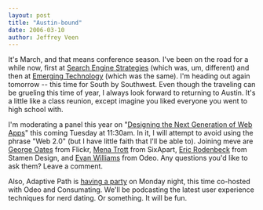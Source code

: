 ```yaml
---
layout: post
title: "Austin-bound"
date: 2006-03-10
author: Jeffrey Veen
---
```

It's March, and that means conference season. I've been on the road for a while now, first at <a href="http://www.searchenginestrategies.com/">Search Engine Strategies</a> (which was, um, different) and then at <a href="http://conferences.oreillynet.com/etech/">Emerging Technology</a> (which was the same). I'm heading out again tomorrow -- this time for South by Southwest. Even though the traveling can be grueling this time of year, I always look forward to returning to Austin. It's a little like a class reunion, except imagine you liked everyone you went to high school with.

I'm moderating a panel this year on "<a href="http://2006.sxsw.com/interactive/programming/panels/?action=show&amp;id=IAP060004">Designing the Next Generation of Web Apps</a>" this coming Tuesday at 11:30am. In it, I will attempt to avoid using the phrase "Web 2.0" (but I have little faith that I'll be able to). Joining meve are <a href="http://abitofgeorge.com/">George Oates</a> from Flickr, <a href="http://www.sixapart.com/about/corner/index">Mena Trott</a> from SixApart, <a href="http://eric.stamen.com/">Eric Rodenbeck</a> from Stamen Design, and <a href="http://www.evhead.com/">Evan Williams</a> from Odeo. Any questions you'd like to ask them? Leave a comment.

Also, Adaptive Path is <a href="http://upcoming.org/event/59613/">having a party</a> on Monday night, this time co-hosted with Odeo and Consumating. We'll be podcasting the latest user experience techniques for nerd dating. Or something. It will be fun.
